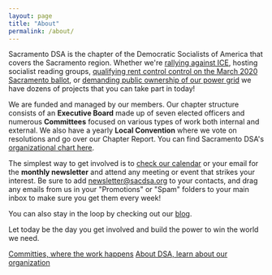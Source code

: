 ```yaml
---
layout: page
title: "About"
permalink: /about/
---
```

Sacramento DSA is the chapter of the Democratic Socialists of America that covers the Sacramento region. Whether we're [rallying against ICE](https://www.sacbee.com/news/local/article214129234.html), hosting socialist reading groups, [qualifying rent control control on the March 2020 Sacramento ballot](https://www.sacbee.com/latest-news/article219885625.html), or [demanding public ownership of our power grid](https://sacramento.cbslocal.com/2019/01/31/utility-california-fire-public/) we have dozens of projects that you can take part in today!

We are funded and managed by our members. Our chapter structure consists of an **Executive Board** made up of seven elected officers and numerous **Committees** focused on various types of work both internal and external. We also have a yearly **Local Convention** where we vote on resolutions and go over our Chapter Report. You can find Sacramento DSA's [organizational chart here](https://drive.google.com/file/d/19j9ejAy1KFNysQywSV6ulrY34prFFloY/view?usp=sharing).

The simplest way to get involved is to [check our calendar](https://calendar.google.com/calendar/embed?src=dsasacramento%40gmail.com&ctz=America%2FLos_Angeles) or your email for the **monthly newsletter** and attend any meeting or event that strikes your interest. Be sure to add [newsletter@sacdsa.org](mailto:newsletter@sacdsa.org) to your contacts, and drag any emails from us in your "Promotions" or "Spam" folders to your main inbox to make sure you get them every week!

You can also stay in the loop by checking out our [blog](https://sacdsa.org/blog).

Let today be the day you get involved and build the power to win the world we need.

<a class="btn btn-primary" href="/about/committies"> Committies, where the work happens</a>
<a class="btn btn-primary" href="/about/DSA"> About DSA, learn about our organization</a>